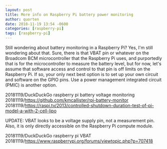 ```yaml
---
layout: post
title: More info on Raspberry Pi battery power monitoring
author: quorten
date: 2018-11-19 13:54 -0600
categories: [raspberry-pi]
tags: [raspberry-pi]
---
```


Still wondering about battery monitoring in a Raspberry Pi?  Yes, I'm
still wondering about that.  Sure, there is that VBAT pin or whatever
on the Broadcom BCM microcontroller that the Raspberry Pi uses, and
purportedly that is for the microcontroller to measure the battery
level, but for now, let's assume that software access and control to
that pin is off limits on the Raspberry Pi.  If so, your only next
best option is to set up your own circuit and software on the GPIO
pins.  Use a power management integrated circuit (PMIC) is another
option.

20181119/DuckDuckGo raspberry pi battery voltage monitoring  
20181119/https://github.com/kmcallister/rpi-battery-monitor  
20181119/https://raspi.tv/2013/controlled-shutdown-duration-test-of-pi-model-a-with-2-cell-lipo  

UPDATE: VBAT looks to be a voltage supply pin, not a measurement pin.
Also, it is only directly accessible on the Raspberry Pi compute
module.

20181119/DuckDuckGo raspberry pi VBAT  
20181119/https://www.raspberrypi.org/forums/viewtopic.php?p=707418
